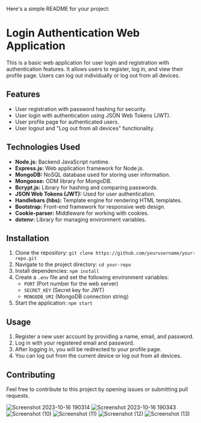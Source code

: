 Here's a simple README for your project:

# Login Authentication Web Application

This is a basic web application for user login and registration with authentication features. It allows users to register, log in, and view their profile page. Users can log out individually or log out from all devices.

## Features

- User registration with password hashing for security.
- User login with authentication using JSON Web Tokens (JWT).
- User profile page for authenticated users.
- User logout and "Log out from all devices" functionality.

## Technologies Used

- **Node.js:** Backend JavaScript runtime.
- **Express.js:** Web application framework for Node.js.
- **MongoDB:** NoSQL database used for storing user information.
- **Mongoose:** ODM library for MongoDB.
- **Bcrypt.js:** Library for hashing and comparing passwords.
- **JSON Web Tokens (JWT):** Used for user authentication.
- **Handlebars (hbs):** Template engine for rendering HTML templates.
- **Bootstrap:** Front-end framework for responsive web design.
- **Cookie-parser:** Middleware for working with cookies.
- **dotenv:** Library for managing environment variables.

## Installation

1. Clone the repository: `git clone https://github.com/yourusername/your-repo.git`
2. Navigate to the project directory: `cd your-repo`
3. Install dependencies: `npm install`
4. Create a `.env` file and set the following environment variables:
   - `PORT` (Port number for the web server)
   - `SECRET_KEY` (Secret key for JWT)
   - `MONGODB_URI` (MongoDB connection string)
5. Start the application: `npm start`

## Usage

1. Register a new user account by providing a name, email, and password.
2. Log in with your registered email and password.
3. After logging in, you will be redirected to your profile page.
4. You can log out from the current device or log out from all devices.

## Contributing

Feel free to contribute to this project by opening issues or submitting pull requests.



![Screenshot 2023-10-16 190314](https://github.com/hiteshwagh001/LoginAuth/assets/111413855/2e39cf1c-6e24-4778-8129-50f3c006ba4a)
![Screenshot 2023-10-16 190343](https://github.com/hiteshwagh001/LoginAuth/assets/111413855/8f0df2f7-38ca-4552-ae38-53a1df58a7e1)
![Screenshot (10)](https://github.com/hiteshwagh001/LoginAuth/assets/111413855/0a3b277b-2dee-435e-a72a-e8e848be3bad)
![Screenshot (11)](https://github.com/hiteshwagh001/LoginAuth/assets/111413855/2f742deb-8146-49c0-a4bc-ce911d98c2eb)
![Screenshot (12)](https://github.com/hiteshwagh001/LoginAuth/assets/111413855/34c651b6-41cd-49bb-b6ab-c316e04f6ffc)
![Screenshot (13)](https://github.com/hiteshwagh001/LoginAuth/assets/111413855/3f3d849d-d54c-4455-a3b8-bbedf65ce849)






